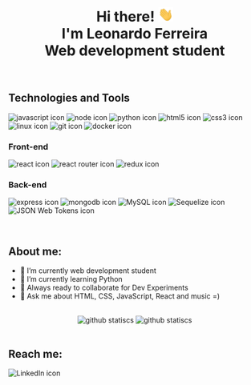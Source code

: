 <h1 align="center">
<br>Hi there! <img src="./wave.gif" width="30"> <br> I'm Leonardo Ferreira<br>Web development student
</h1>
<br>
<h2>Technologies and Tools</h2>
    <p>
        <img src="https://img.shields.io/badge/JavaScript-2e3440?style=for-the-badge&logo=javascript" alt="javascript icon"/>
        <img src="https://img.shields.io/badge/node-2e3440?style=for-the-badge&logo=nodedotjs" alt="node icon"/>
        <img src="https://img.shields.io/badge/python-2e3440?style=for-the-badge&logo=python" alt="python icon"/>
        <img src="https://img.shields.io/badge/HTML5-2e3440?style=for-the-badge&logo=html5" alt="html5 icon"/>
        <img src="https://img.shields.io/badge/CSS3-2e3440?style=for-the-badge&logo=css3" alt="css3 icon"/>
        <img src="https://img.shields.io/badge/linux-2e3440?style=for-the-badge&logo=linux" alt="linux icon"/>
        <img src="https://img.shields.io/badge/git-2e3440?style=for-the-badge&logo=git" alt="git icon"/>
        <img src="https://img.shields.io/badge/docker-2e3440?style=for-the-badge&logo=docker" alt="docker icon"/>
    </p>

<h3>Front-end</h3>
    <p>
        <img src="https://img.shields.io/badge/react-2e3440?style=for-the-badge&logo=react" alt="react icon"/>
        <img src="https://img.shields.io/badge/react%20router-2e3440?style=for-the-badge&logo=reactrouter" alt="react router icon"/>
        <img src="https://img.shields.io/badge/redux-2e3440?style=for-the-badge&logo=redux" alt="redux icon"/>
    </p>

<h3>Back-end</h3>
    <p>
        <img src="https://img.shields.io/badge/express-2e3440?style=for-the-badge&logo=express" alt="express icon"/>
        <img src="https://img.shields.io/badge/mongoDB-2e3440?style=for-the-badge&logo=mongodb" alt="mongodb icon"/>
        <img src="https://img.shields.io/badge/mysql-2e3440?style=for-the-badge&logo=mysql" alt="MySQL icon"/>
        <img src="https://img.shields.io/badge/sequelize-2e3440?style=for-the-badge&logo=sequelize" alt="Sequelize icon"/>
        <img src="https://img.shields.io/badge/JSON%20Web%20Tokens-2e3440?style=for-the-badge&logo=jsonwebtokens" alt="JSON Web Tokens icon"/>
    </p>

<br>
<h2>About me:</h2>

<ul>
    <li>🔭 I’m currently web development student</li>
    <li>🌱 I’m currently learning Python</li>
    <li>👯 Always ready to collaborate for Dev Experiments</li>
    <li>💬 Ask me about HTML, CSS, JavaScript, React and music =)</li>
</ul>

<br>

<div align='center'>
  <img height='150em' src='https://github-readme-stats.vercel.app/api/top-langs?username=leo606&layout=compact&langs_count=7&theme=nord' alt='github statiscs'></img>
  <img height='150em' src='https://github-readme-stats.vercel.app/api?username=leo606&hide=stars,issues&count_private=true&theme=nord&show_icons=true' alt='github statiscs'></img>
</div>

<br>

<h2>Reach me:</h2>

<img src="https://img.shields.io/badge/linkedin-2e3440?style=for-the-badge&logo=linkedin&link=https://www.linkedin.com/in/leonardolmf" alt="LinkedIn icon"/>

<!--
**leo606/leo606** is a ✨ _special_ ✨ repository because its `README.md` (this file) appears on your GitHub profile.

Here are some ideas to get you started:

- 🔭 I’m currently working on ...
- 🌱 I’m currently learning ...
- 👯 I’m looking to collaborate on ...
- 🤔 I’m looking for help with ...
- 💬 Ask me about ...
- 📫 How to reach me: ...
- 😄 Pronouns: ...
- ⚡ Fun fact: ...
-->
